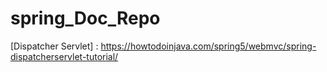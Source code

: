 # spring_Doc_Repo
[Dispatcher Servlet] : https://howtodoinjava.com/spring5/webmvc/spring-dispatcherservlet-tutorial/

